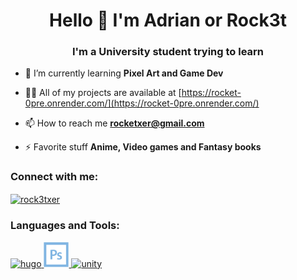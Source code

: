 <h1 align="center">Hello 👋 I'm Adrian or Rock3t</h1>
<h3 align="center">I'm a University student trying to learn</h3>

- 🌱 I’m currently learning **Pixel Art and Game Dev**

- 👨‍💻 All of my projects are available at [https://rocket-0pre.onrender.com/](https://rocket-0pre.onrender.com/)

- 📫 How to reach me **rocketxer@gmail.com**

- ⚡ Favorite stuff **Anime, Video games and Fantasy books**

<h3 align="left">Connect with me:</h3>
<p align="left">
<a href="https://twitter.com/rock3txer" target="blank"><img align="center" src="https://raw.githubusercontent.com/rahuldkjain/github-profile-readme-generator/master/src/images/icons/Social/twitter.svg" alt="rock3txer" height="30" width="40" /></a>
</p>

<h3 align="left">Languages and Tools:</h3>
<p align="left"> <a href="https://gohugo.io/" target="_blank" rel="noreferrer"> <img src="https://api.iconify.design/logos-hugo.svg" alt="hugo" width="40" height="40"/> </a> <a href="https://www.photoshop.com/en" target="_blank" rel="noreferrer"> <img src="https://raw.githubusercontent.com/devicons/devicon/master/icons/photoshop/photoshop-line.svg" alt="photoshop" width="40" height="40"/> </a> <a href="https://unity.com/" target="_blank" rel="noreferrer"> <img src="https://www.vectorlogo.zone/logos/unity3d/unity3d-icon.svg" alt="unity" width="40" height="40"/> </a> </p>
